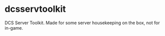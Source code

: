 # dcsservtoolkit
DCS Server Toolkit. Made for some server housekeeping on the box, not for in-game.
